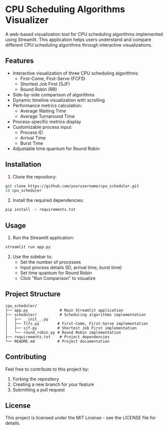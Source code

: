 # CPU Scheduling Algorithms Visualizer

A web-based visualization tool for CPU scheduling algorithms implemented using Streamlit. This application helps users understand and compare different CPU scheduling algorithms through interactive visualizations.

## Features

- Interactive visualization of three CPU scheduling algorithms:
  - First-Come, First-Serve (FCFS)
  - Shortest Job First (SJF)
  - Round Robin (RR)
- Side-by-side comparison of algorithms
- Dynamic timeline visualization with scrolling
- Performance metrics calculation:
  - Average Waiting Time
  - Average Turnaround Time
- Process-specific metrics display
- Customizable process input:
  - Process ID
  - Arrival Time
  - Burst Time
- Adjustable time quantum for Round Robin

## Installation

1. Clone the repository:
```bash
git clone https://github.com/yourusername/cpu_scheduler.git
cd cpu_scheduler
```

2. Install the required dependencies:
```bash
pip install -r requirements.txt
```

## Usage

1. Run the Streamlit application:
```bash
streamlit run app.py
```

2. Use the sidebar to:
   - Set the number of processes
   - Input process details (ID, arrival time, burst time)
   - Set time quantum for Round Robin
   - Click "Run Comparison" to visualize

## Project Structure

```
cpu_scheduler/
├── app.py              # Main Streamlit application
├── scheduler/          # Scheduling algorithms implementation
│   ├── __init__.py
│   ├── fcfs.py        # First-Come, First-Serve implementation
│   ├── sjf.py         # Shortest Job First implementation
│   └── round_robin.py # Round Robin implementation
├── requirements.txt    # Project dependencies
└── README.md          # Project documentation
```

## Contributing

Feel free to contribute to this project by:
1. Forking the repository
2. Creating a new branch for your feature
3. Submitting a pull request

## License

This project is licensed under the MIT License - see the LICENSE file for details.
